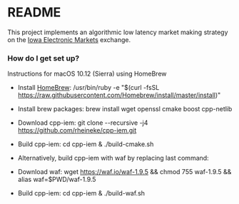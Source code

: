 # README #

This project implements an algorithmic low latency market making
strategy on the [Iowa Electronic Markets] exchange.

### How do I get set up? ###

Instructions for macOS 10.12 (Sierra) using HomeBrew
* Install [HomeBrew]: /usr/bin/ruby -e "$(curl -fsSL https://raw.githubusercontent.com/Homebrew/install/master/install)"
* Install brew packages: brew install wget openssl cmake boost cpp-netlib
* Download cpp-iem: git clone --recursive -j4 https://github.com/rheineke/cpp-iem.git
* Build cpp-iem: cd cpp-iem & ./build-cmake.sh

* Alternatively, build cpp-iem with waf by replacing last command:
* Download waf: wget https://waf.io/waf-1.9.5 && chmod 755 waf-1.9.5 && alias waf=$PWD/waf-1.9.5
* Build cpp-iem: cd cpp-iem & ./build-waf.sh

[HomeBrew]: http://brew.sh/
[Iowa Electronic Markets]: https://iem.uiowa.edu/iem/
